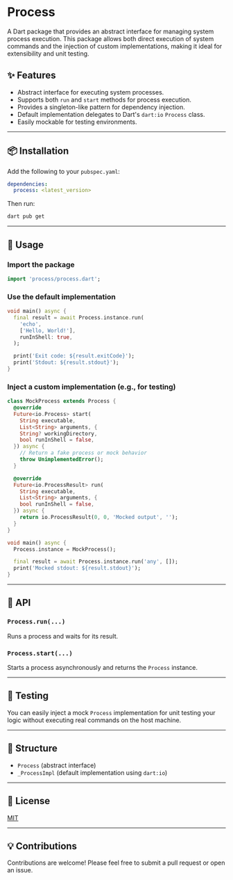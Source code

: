 
# Process

A Dart package that provides an abstract interface for managing system process execution. This package allows both direct execution of system commands and the injection of custom implementations, making it ideal for extensibility and unit testing.

## ✨ Features

- Abstract interface for executing system processes.
- Supports both `run` and `start` methods for process execution.
- Provides a singleton-like pattern for dependency injection.
- Default implementation delegates to Dart's `dart:io` `Process` class.
- Easily mockable for testing environments.

---

## 📦 Installation

Add the following to your `pubspec.yaml`:

```yaml
dependencies:
  process: <latest_version>
````

Then run:

```sh
dart pub get
```

---

## 🚀 Usage

### Import the package

```dart
import 'process/process.dart';
```

### Use the default implementation

```dart
void main() async {
  final result = await Process.instance.run(
    'echo',
    ['Hello, World!'],
    runInShell: true,
  );

  print('Exit code: ${result.exitCode}');
  print('Stdout: ${result.stdout}');
}
```

### Inject a custom implementation (e.g., for testing)

```dart
class MockProcess extends Process {
  @override
  Future<io.Process> start(
    String executable,
    List<String> arguments, {
    String? workingDirectory,
    bool runInShell = false,
  }) async {
    // Return a fake process or mock behavior
    throw UnimplementedError();
  }

  @override
  Future<io.ProcessResult> run(
    String executable,
    List<String> arguments, {
    bool runInShell = false,
  }) async {
    return io.ProcessResult(0, 0, 'Mocked output', '');
  }
}

void main() async {
  Process.instance = MockProcess();

  final result = await Process.instance.run('any', []);
  print('Mocked stdout: ${result.stdout}');
}
```

---

## 📄 API

### `Process.run(...)`

Runs a process and waits for its result.

### `Process.start(...)`

Starts a process asynchronously and returns the `Process` instance.

---

## 🧪 Testing

You can easily inject a mock `Process` implementation for unit testing your logic without executing real commands on the host machine.

---

## 📂 Structure

* `Process` (abstract interface)
* `_ProcessImpl` (default implementation using `dart:io`)

---

## 📜 License

[MIT](LICENSE)

---

## 💡 Contributions

Contributions are welcome! Please feel free to submit a pull request or open an issue.

